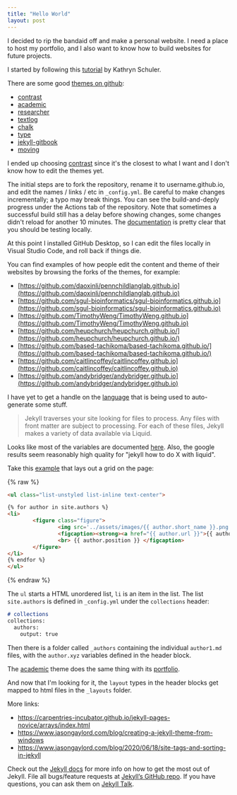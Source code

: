 ```yaml
---
title: "Hello World"
layout: post
---
```


I decided to rip the bandaid off and make a personal website. I need a place to host my portfolio, and I also want to know how to build websites for future projects. 

I started by following this [tutorial](https://www.youtube.com/watch?v=qZsgPgGdOzQ) by Kathryn Schuler. 

There are some good [themes on github](https://github.com/search?q=jekyll+themes):
- [contrast](https://github.com/niklasbuschmann/contrast)
- [academic](https://github.com/LeNPaul/academic)
- [researcher](https://github.com/ankitsultana/researcher)
- [textlog](https://github.com/heiswayi/textlog)
- [chalk](https://github.com/nielsenramon/chalk)
- [type](https://github.com/rohanchandra/type-theme)
- [jekyll-gitbook](https://github.com/sighingnow/jekyll-gitbook)
- [moving](https://github.com/huangyz0918/moving)

I ended up choosing [contrast](https://github.com/niklasbuschmann/contrast) since it's the closest to what I want and I don't know how to edit the themes yet. 

The initial steps are to fork the repository, rename it to username.github.io, and edit the names / links / etc in `_config.yml`. Be careful to make changes incrementally; a typo may break things. You can see the build-and-deply progress under the Actions tab of the repository. Note that sometimes a successful build still has a delay before showing changes, some changes didn't reload for another 10 minutes. The [documentation](https://docs.github.com/en/pages/setting-up-a-github-pages-site-with-jekyll/testing-your-github-pages-site-locally-with-jekyll) is pretty clear that you should be testing locally. 

At this point I installed GitHub Desktop, so I can edit the files locally in Visual Studio Code, and roll back if things die. 

You can find examples of how people edit the content and theme of their websites by browsing the forks of the themes, for example:
- [https://github.com/daoxinli/pennchildlanglab.github.io](https://github.com/daoxinli/pennchildlanglab.github.io)
- [https://github.com/sgul-bioinformatics/sgul-bioinformatics.github.io](https://github.com/sgul-bioinformatics/sgul-bioinformatics.github.io)
- [https://github.com/TimothyWeng/TimothyWeng.github.io](https://github.com/TimothyWeng/TimothyWeng.github.io)
- [https://github.com/heupchurch/heupchurch.github.io/](https://github.com/heupchurch/heupchurch.github.io/)
- [https://github.com/based-tachikoma/based-tachikoma.github.io/](https://github.com/based-tachikoma/based-tachikoma.github.io/)
- [https://github.com/caitlincoffey/caitlincoffey.github.io](https://github.com/caitlincoffey/caitlincoffey.github.io)
- [https://github.com/andybridger/andybridger.github.io](https://github.com/andybridger/andybridger.github.io)

I have yet to get a handle on the [language](https://shopify.github.io/liquid/) that is being used to auto-generate some stuff. 

> Jekyll traverses your site looking for files to process. Any files with front matter are subject to processing. For each of these files, Jekyll makes a variety of data available via Liquid. 

Looks like most of the variables are documented [here](https://jekyllrb.com/docs/variables/). Also, the google results seem reasonably high quality for "jekyll how to do X with liquid".

Take this [example](https://raw.githubusercontent.com/daoxinli/pennchildlanglab.github.io/master/people.md) that lays out a grid on the page: 

{% raw %}
```html
<ul class="list-unstyled list-inline text-center">

{% for author in site.authors %}
<li>
        <figure class="figure">
                <img src='../assets/images/{{ author.short_name }}.png' alt='{{ author.short_name }}' /> 
                <figcaption><strong><a href="{{ author.url }}">{{ author.name }}</a></strong>
                <br> {{ author.position }} </figcaption>
        </figure> 
</li>
{% endfor %}
</ul>
```
{% endraw %}

The `ul` starts a HTML unordered list, `li` is an item in the list. The list `site.authors` is defined in `_config.yml` under the `collections` header:

```md
# collections
collections:
  authors:
    output: true
```

Then there is a folder called `_authors` containing the individual `author1.md` files, with the `author.xyz` variables defined in the header block. 

The [academic](https://github.com/LeNPaul/academic) theme does the same thing with its [portfolio](https://github.com/academicpages/academicpages.github.io/blob/25c30de2b4ce3e3f23559384699bb4b9865d6473/_pages/portfolio.html).

And now that I'm looking for it, the `layout` types in the header blocks get mapped to html files in the `_layouts` folder. 

More links:
- https://carpentries-incubator.github.io/jekyll-pages-novice/arrays/index.html
- https://www.jasongaylord.com/blog/creating-a-jekyll-theme-from-windows
- https://www.jasongaylord.com/blog/2020/06/18/site-tags-and-sorting-in-jekyll


Check out the [Jekyll docs][jekyll-docs] for more info on how to get the most out of Jekyll. File all bugs/feature requests at [Jekyll’s GitHub repo][jekyll-gh]. If you have questions, you can ask them on [Jekyll Talk][jekyll-talk].

[jekyll-docs]: http://jekyllrb.com/docs/home
[jekyll-gh]:   https://github.com/jekyll/jekyll
[jekyll-talk]: https://talk.jekyllrb.com/
